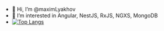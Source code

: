 - 👋 Hi, I’m @maximLyakhov
- 👀 I’m interested in Angular, NestJS, RxJS, NGXS, MongoDB
- [![Top Langs](https://github-readme-stats.vercel.app/api/top-langs/?username=maximLyakhov&theme=radical&layout=compact)](https://github.com/anuraghazra/github-readme-stats)
